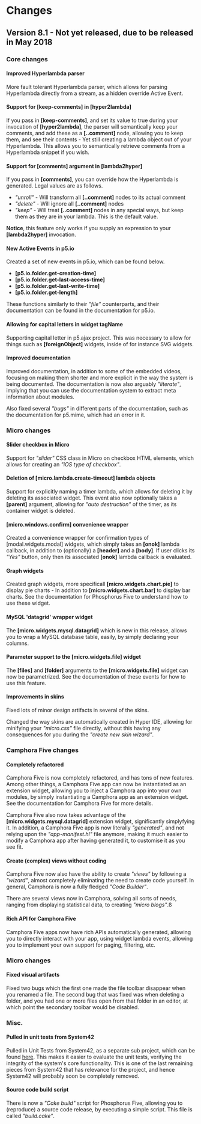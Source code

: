 Changes
===============

## Version 8.1 - Not yet released, due to be released in May 2018

### Core changes

#### Improved Hyperlambda parser

More fault tolerant Hyperlambda parser, which allows for parsing Hyperlambda
directly from a stream, as a hidden override Active Event.

#### Support for [keep-comments] in [hyper2lambda]

If you pass in **[keep-comments]**, and set its value to true during your
invocation of **[hyper2lambda]**, the parser will semantically keep your comments,
and add these as a **[..comment]** node, allowing you to keep them, and see their
contents - Yet still creating a lambda object out of your Hyperlambda. This allows
you to semantically retrieve comments from a Hyperlambda snippet if you wish.

#### Support for [comments] argument in [lambda2hyper]

If you pass in **[comments]**, you can override how the Hyperlambda is generated.
Legal values are as follows.

* _"unroll"_ - Will transform all __[..comment]__ nodes to its actual comment
* _"delete"_ - Will ignore all __[..comment]__ nodes
* _"keep"_ - Will treat __[..comment]__ nodes in any special ways, but keep them as they are in your lambda. This is the default value.

**Notice**, this feature only works if you supply an expression to your **[lambda2hyper]**
invocation.

#### New Active Events in p5.io

Created a set of new events in p5.io, which can be found below.

- __[p5.io.folder.get-creation-time]__
- __[p5.io.folder.get-last-access-time]__
- __[p5.io.folder.get-last-write-time]__
- __[p5.io.folder.get-length]__

These functions similarly to their _"file"_ counterparts, and their documentation
can be found in the documentation for p5.io.

#### Allowing for capital letters in widget tagName

Supporting capital letter in p5.ajax project. This was necessary to allow for
things such as __[foreignObject]__ widgets, inside of for instance SVG widgets.

#### Improved documentation

Improved documentation, in addition to some of the embedded videos, focusing
on making them shorter and more explicit in the way the system is being documented.
The documentation is now also arguably _"literate"_, implying that you can use
the documentation system to extract meta information about modules.

Also fixed several _"bugs"_ in different parts of the documentation, such as
the documentation for p5.mime, which had an error in it.

### Micro changes

#### Slider checkbox in Micro

Support for _"slider"_ CSS class in Micro on checkbox HTML elements,
which allows for creating an _"iOS type of checkbox"_.

#### Deletion of [micro.lambda.create-timeout] lambda objects

Support for explicitly naming a timer lambda, which allows for deleting it
by deleting its associated widget. This event also now optionally takes
a __[parent]__ argument, allowing for _"auto destruction"_ of the timer,
as its container widget is deleted.

#### [micro.windows.confirm] convenience wrapper

Created a convenience wrapper for confirmation types of [modal.widgets.modal]
widgets, which simply takes an **[onok]** lambda callback, in addition to (optionally)
a **[header]** and a **[body]**. If user clicks its _"Yes"_ button, only then
its associated **[onok]** lambda callback is evaluated.

#### Graph widgets

Created graph widgets, more specificall **[micro.widgets.chart.pie]** to display
pie charts - In addition to **[micro.widgets.chart.bar]** to display bar charts.
See the documentation for Phosphorus Five to understand how to use these widget.

#### MySQL 'datagrid' wrapper widget

The __[micro.widgets.mysql.datagrid]__  which is new in this release, allows you
to wrap a MySQL database table, easily, by simply declaring your columns.

#### Parameter support to the [micro.widgets.file] widget

The **[files]** and **[folder]** arguments to the **[micro.widgets.file]** widget
can now be parametrized. See the documentation of these events for how to use
this feature.

#### Improvements in skins

Fixed lots of minor design artifacts in several of the skins.

Changed the way skins are automatically created in Hyper IDE,
allowing for minifying your _"micro.css"_ file directly, without
this having any consequences for you during the _"create new skin wizard"_.

### Camphora Five changes

#### Completely refactored

Camphora Five is now completely refactored, and has tons of new features.
Among other things, a Camphora Five app can now be instantiated as an extension
widget, allowing you to inject a Camphora app into your own modules, by simply
instantiating a Camphora app as an extension widget. See the documentation for
Camphora Five for more details.

Camphora Five also now takes advantage of the __[micro.widgets.mysql.datagrid]__
extension widget, significantly simplyfying it. In addition, a Camphora Five app
is now literally _"generated"_, and not relying upon the _"app-manifest.hl"_
file anymore, making it much easier to modify a Camphora app after having generated
it, to customise it as you see fit.

#### Create (complex) views without coding

Camphora Five now also have the ability to create _"views"_ by following a
_"wizard"_, almost completely eliminating the need to create code yourself.
In general, Camphora is now a fully fledged _"Code Builder"_.

There are several views now in Camphora, solving all sorts of needs, ranging
from displaying statistical data, to creating _"micro blogs"_.ß

#### Rich API for Camphora Five

Camphora Five apps now have rich APIs automatically generated, allowing you to
directly interact with your app, using widget lambda events, allowing you to
implement your own support for paging, filtering, etc.

### Micro changes

#### Fixed visual artifacts

Fixed two bugs which the first one made the file toolbar disappear when you
renamed a file. The second bug that was fixed was when deleting a folder,
and you had one or more files open from that folder in an editor, at which
point the secondary toolbar would be disabled.

### Misc.

#### Pulled in unit tests from System42

Pulled in Unit Tests from System42, as a separate sub project, which can be
found [here](https://github.com/polterguy/phosphorus-unit-tests). This makes
it easier to evaluate the unit tests, verifying the integrity of the system's
core functionality. This is one of the last remaining pieces from System42 that
has relevance for the project, and hence System42 will probably soon be completely
removed.

#### Source code build script

There is now a _"Cake build"_ script for Phosphorus Five, allowing you to (reproduce)
a source code release, by executing a simple script. This file is called _"build.cake"_.

